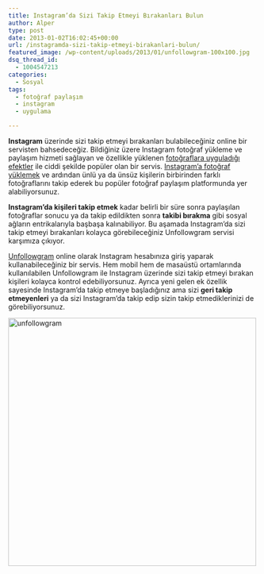 ```yaml
---
title: Instagram’da Sizi Takip Etmeyi Bırakanları Bulun
author: Alper
type: post
date: 2013-01-02T16:02:45+00:00
url: /instagramda-sizi-takip-etmeyi-birakanlari-bulun/
featured_image: /wp-content/uploads/2013/01/unfollowgram-100x100.jpg
dsq_thread_id:
  - 1004547213
categories:
  - Sosyal
tags:
  - fotoğraf paylaşım
  - instagram
  - uygulama

---
```

**Instagram** üzerinde sizi takip etmeyi bırakanları bulabileceğiniz online bir servisten bahsedeceğiz. Bildiğiniz üzere Instagram fotoğraf yükleme ve paylaşım hizmeti sağlayan ve özellikle yüklenen <a href="https://www.murekkep.org/instagramin-siradaki-atagi-yeni-fotograf-efektleri-9825" target="_blank">fotoğraflara uyguladığı efektler</a> ile ciddi şekilde popüler olan bir servis. [Instagram&#8217;a fotoğraf yüklemek][1] ve ardından ünlü ya da ünsüz kişilerin birbirinden farklı fotoğraflarını takip ederek bu popüler fotoğraf paylaşım platformunda yer alabiliyorsunuz.

**Instagram&#8217;da kişileri takip etmek** kadar belirli bir süre sonra paylaşılan fotoğraflar sonucu ya da takip edildikten sonra **takibi bırakma** gibi sosyal ağların entrikalarıyla başbaşa kalınabiliyor. Bu aşamada Instagram&#8217;da sizi takip etmeyi bırakanları kolayca görebileceğiniz Unfollowgram servisi karşımıza çıkıyor.

<a href="https://unfollowgram.com/" target="_blank" class="broken_link">Unfollowgram</a> online olarak Instagram hesabınıza giriş yaparak kullanabileceğiniz bir servis. Hem mobil hem de masaüstü ortamlarında kullanılabilen Unfollowgram ile Instagram üzerinde sizi takip etmeyi bırakan kişileri kolayca kontrol edebiliyorsunuz. Ayrıca yeni gelen ek özellik sayesinde Instagram&#8217;da takip etmeye başladığınız ama sizi **geri takip etmeyenleri** ya da sizi Instagram&#8217;da takip edip sizin takip etmediklerinizi de görebiliyorsunuz.

<img class="aligncenter size-full wp-image-10329" alt="unfollowgram" src="https://www.murekkep.org/wp-content/uploads/2013/01/unfollowgram.jpg" width="500" height="500" srcset="https://www.murekkep.org/wp-content/uploads/2013/01/unfollowgram.jpg 500w, https://www.murekkep.org/wp-content/uploads/2013/01/unfollowgram-150x150.jpg 150w, https://www.murekkep.org/wp-content/uploads/2013/01/unfollowgram-250x250.jpg 250w, https://www.murekkep.org/wp-content/uploads/2013/01/unfollowgram-400x400.jpg 400w, https://www.murekkep.org/wp-content/uploads/2013/01/unfollowgram-100x100.jpg 100w, https://www.murekkep.org/wp-content/uploads/2013/01/unfollowgram-50x50.jpg 50w, https://www.murekkep.org/wp-content/uploads/2013/01/unfollowgram-200x200.jpg 200w, https://www.murekkep.org/wp-content/uploads/2013/01/unfollowgram-305x305.jpg 305w" sizes="(max-width: 500px) 100vw, 500px" />

 [1]: https://www.murekkep.org/instagrama-nasil-fotograf-yuklenir-9767